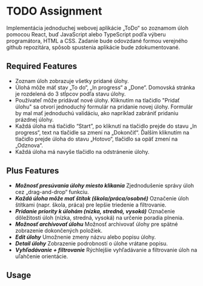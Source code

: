 # TODO Assignment

Implementácia jednoduchej webovej aplikácie „ToDo“ so zoznamom úloh pomocou React, buď JavaScript alebo TypeScript podľa výberu programátora, HTML a CSS. Zadanie bude odovzdané formou verejného github repozitára, spôsob spustenia aplikácie bude zdokumentované.

## Required Features

- Zoznam úloh zobrazuje všetky pridané úlohy.
- Úlohá môže máť stav „To do“, „In progress“ a „Done“. Domovská stránka je rozdelená do 3 stĺpcov podľa stavu úlohy.
- Používateľ môže pridávať nové úlohy. Kliknutím na tlačidlo "Pridať úlohu" sa otvorí jednoduchý formulár na pridanie novej úlohy. Formulár by mal mať jednoduchú validáciu, ako napríklad zabrániť pridaniu prázdnej úlohy.
- Každá úloha má tlačidlo “Start”, po kliknutí na tlačidlo prejde do stavu „In progress“, text na tlačidle sa zmení na „Dokončiť“. Ďalším kliknutím na tlačidlo prejde úloha do stavu „Hotovo“, tlačidlo sa opäť zmení na „Odznova“.
- Každá úloha má navyše tlačidlo na odstránenie úlohy.

## Plus Features

- **_Možnosť presúvania úlohy miesto klikania_**
  Zjednodušenie správy úloh cez „drag-and-drop“ funkciu.
- **_Každá úloha môže mať štítok (škola/práca/osobné)_**
  Označenie úloh štítkami (napr. škola, práca) pre lepšie triedenie a filtrovanie.
- **_Pridanie priority k úlohám (nízka, stredná, vysoká)_**
  Označenie dôležitosti úloh (nízka, stredná, vysoká) na určenie poradia plnenia.
- **_Možnosť archívovať úlohu_**
  Možnosť archivovať úlohy pre spätné zobrazenie dokončených položiek.
- **_Edit úlohy_**
  Umožnenie zmeny názvu alebo popisu úlohy.
- **_Detail úlohy_**
  Zobrazenie podrobností o úlohe vrátane popisu.
- **_Vyhľadávanie + filtrovanie_**
  Rýchlejšie vyhľadávanie a filtrovanie úloh na uľahčenie orientácie.

## Usage
